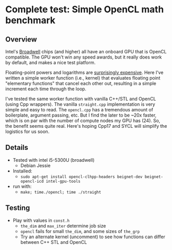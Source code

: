 # Complete test: Simple OpenCL math benchmark

## Overview
Intel's [Broadwell](https://en.wikipedia.org/wiki/Broadwell_%28microarchitecture%29) chips (and higher) all have an onboard GPU that is OpenCL compatible.  The GPU won't win any speed awards, but it really does work by default, and makes a nice test platform.

Floating-point powers and logarithms are [surprisingly expensive](https://en.wikipedia.org/wiki/Computational_complexity_of_mathematical_operations). Here I've written a simple worker function (i.e., kernel) that evaluates floating point "elementary functions" that cancel each other out, resulting in a simple increment each time through the loop. 

I've tested the same worker function with vanilla C++/STL and OpenCL (using Cpp wrappers). The vanilla `straight.cpp` implementation is very simple and easy to read.  The `opencl.cpp` has a tremendous amount of boilerplate, argument passing, etc.  But I find the later to be ~20x faster, which is on par with the number of compute nodes my GPU has (24). So, the benefit seems quite real. Here's hoping Cpp17 and SYCL will simplify the logistics for us soon.

## Details

* Tested with intel i5-5300U (broadwell)
  * Debian Jessie
* Installed:
  * `sudo apt-get install opencl-clhpp-headers beignet-dev beignet-opencl-icd intel-gpu-tools`
* run with: 
  * `make; time./opencl; time ./straight`

## Testing
* Play with values in `const.h`
  * `the_dim` and `max_iter` determine job size
  * `opencl` fails for small `the_dim`, and some sizes of `the_grp`
  * Try an alternate kernel (uncomment) to see how functions can differ between C++ STL and OpenCL
